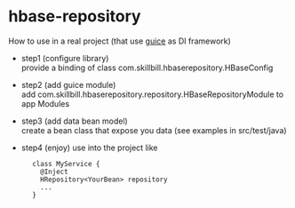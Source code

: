 # hbase-repository

How to use in a real project (that use [guice](https://github.com/google/guice/wiki/GettingStarted) as DI framework)

* step1 (configure library)    
provide a binding of class com.skillbill.hbaserepository.HBaseConfig
  
* step2 (add guice module)    
add com.skillbill.hbaserepository.repository.HBaseRepositoryModule to app Modules
  
* step3 (add data bean model)  
create a bean class that expose you data (see examples in src/test/java)
  
* step4 (enjoy) 
use into the project like
```
      class MyService {
        @Inject
        HRepository<YourBean> repository
        ...
      }
```
